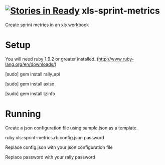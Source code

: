 [![Stories in Ready](https://badge.waffle.io/jwags/xls-sprint-metrics.png?label=ready&title=Ready)](https://waffle.io/jwags/xls-sprint-metrics)
xls-sprint-metrics
==================

Create sprint metrics in an xls workbook

Setup
=====

You will need ruby 1.9.2 or greater installed. (http://www.ruby-lang.org/en/downloads/)

[sudo] gem install rally_api

[sudo] gem install axlsx

[sudo] gem install tzinfo

Running
=======

Create a json configuration file using sample.json as a template. 

ruby xls-sprint-metrics.rb config.json password

Replace config.json with your json configuration file

Replace password with your rally password




